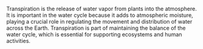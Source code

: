 Transpiration is the release of water vapor from plants into the atmosphere. It is important in the water cycle because it adds to atmospheric moisture, playing a crucial role in regulating the movement and distribution of water across the Earth. Transpiration is part of maintaining the balance of the water cycle, which is essential for supporting ecosystems and human activities.